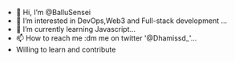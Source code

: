 - 👋 Hi, I’m @BalluSensei
- 👀 I’m interested in DevOps,Web3 and Full-stack development ...
- 🌱 I’m currently learning Javascript...
- 📫 How to reach me :dm me on twitter '@Dhamissd_'...
- Willing to learn and contribute 

<!---
BalluSensei/BalluSensei is a ✨ special ✨ repository because its `README.md` (this file) appears on your GitHub profile.
You can click the Preview link to take a look at your changes.
--->
